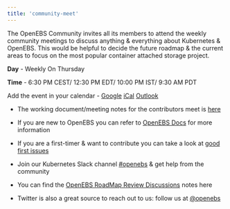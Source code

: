 ```yaml
---
title: 'community-meet'
---
```


The OpenEBS Community invites all its members to attend the weekly community meetings to discuss anything & everything about Kubernetes & OpenEBS. This would be helpful to decide the future roadmap & the current areas to focus on the most popular container attached storage project. 

**Day** - Weekly On Thursday

**Time** - 6:30 PM CEST/ 12:30 PM EDT/ 10:00 PM IST/ 9:30 AM PDT

Add the event in your calendar - [Google](https://calendar.google.com/event?action=TEMPLATE&tmeid=cTMwdnJobDdiZGZjNmdvb280NThsa3ZwbmNfMjAyMDA5MTBUMTYzMDAwWiBvcGVuZWJzQG0&tmsrc=openebs%40gmail.com&scp=ALL)    [iCal](/meeting-86534111953.ics)   [Outlook](/meeting-86534111953.ics)


- The working document/meeting notes for the contributors meet is [here](https://docs.google.com/document/d/1i1OAMWAG40ymmV7c3QiqCl6rBrhm6nEdsgJcsxkVxLw/edit)

- If you are new to OpenEBS you can refer to [OpenEBS Docs](https://docs.openebs.io/) for more information

- If you are a  first-timer & want to contribute you can take a look at [good first issues](https://github.com/openebs/openebs/issues?q=is%3Aissue+is%3Aopen+label%3A%22good+first+issue%22)

- Join our Kubernetes Slack channel [#openebs](https://kubernetes.slack.com/messages/openebs) & get help from the community

- You can find the [OpenEBS RoadMap Review Discussions](https://hackmd.io/S_P-3obgTlO5sBbQYgKbRQ?view) notes here

- Twitter is also a great source to reach out to us: follow us at [@openebs](https://twitter.com/openebs)
